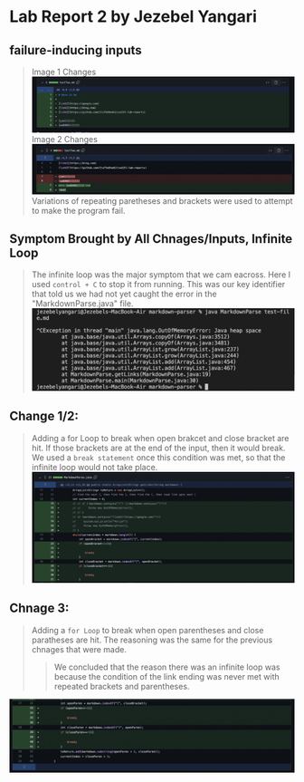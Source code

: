 # Lab Report 2 by Jezebel Yangari

## failure-inducing inputs
>Image 1 Changes
![Image](full_lab2_4.png)
>Image 2 Changes
![Image](full_lab2_3.png)
>Variations of repeating paretheses and brackets were used to attempt to make the program fail.

## Symptom Brought by All Chnages/Inputs, Infinite Loop
> The infinite loop was the major symptom that we cam eacross. Here I used `control + C` to stop it from running. This was our key identifier that told us we had not yet caught the error in the "MarkdownParse.java" file.
![Image](lab2_infiniteloop.png)

## Change 1/2: 
> Adding a for Loop to break when open brakcet and close bracket are hit.
> If those brackets are at the end of the input, then it would break.
> We used a `break statement` once this condition was met, so that the infinite loop would not take place. 
![Image](full_lab2_1.png)

## Chnage 3:
> Adding a `for Loop` to break when open parentheses and close paratheses are hit.
> The reasoning was the same for the previous chnages that were made.
> > We concluded that the reason there was an infinite loop was because the condition of the link ending was never met with repeated brackets and parentheses. 

![Image](full_lab2_2.png)





